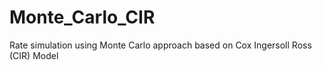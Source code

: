 # Monte_Carlo_CIR
Rate simulation using Monte Carlo approach based on Cox Ingersoll Ross (CIR) Model
